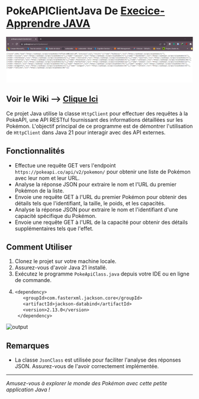 # PokeAPIClientJava De [Execice-Apprendre JAVA](https://discord.com/channels/745101396705149019/972963497707180083/1158138997642633266)
![Preview](https://github.com/codeurzebs/PokeAPIClientJava/blob/main/.github/workflows/private/previewUrlApi.PNG?raw=true)
## Voir le Wiki --> [Clique Ici](https://github.com/codeurzebs/PokeAPIClientJava/wiki)

Ce projet Java utilise la classe `HttpClient` pour effectuer des requêtes à la PokeAPI, une API RESTful fournissant des informations détaillées sur les Pokémon. L'objectif principal de ce programme est de démontrer l'utilisation de `HttpClient` dans Java 21 pour interagir avec des API externes.

## Fonctionnalités

- Effectue une requête GET vers l'endpoint `https://pokeapi.co/api/v2/pokemon/` pour obtenir une liste de Pokémon avec leur nom et leur URL.
- Analyse la réponse JSON pour extraire le nom et l'URL du premier Pokémon de la liste.
- Envoie une requête GET à l'URL du premier Pokémon pour obtenir des détails tels que l'identifiant, la taille, le poids, et les capacités.
- Analyse la réponse JSON pour extraire le nom et l'identifiant d'une capacité spécifique du Pokémon.
- Envoie une requête GET à l'URL de la capacité pour obtenir des détails supplémentaires tels que l'effet.

## Comment Utiliser

1. Clonez le projet sur votre machine locale.
2. Assurez-vous d'avoir Java 21 installé.
3. Exécutez le programme `PokeApiClass.java` depuis votre IDE ou en ligne de commande.
4. ```
   <dependency>
      <groupId>com.fasterxml.jackson.core</groupId>
      <artifactId>jackson-databind</artifactId>
      <version>2.13.0</version>
    </dependency>
   ```
![output](https://github.com/codeurzebs/PokeAPIClientJava/blob/main/.github/workflows/private/out.PNG?raw=true)
## Remarques

- La classe `JsonClass` est utilisée pour faciliter l'analyse des réponses JSON. Assurez-vous de l'avoir correctement implémentée.

---

*Amusez-vous à explorer le monde des Pokémon avec cette petite application Java !*

